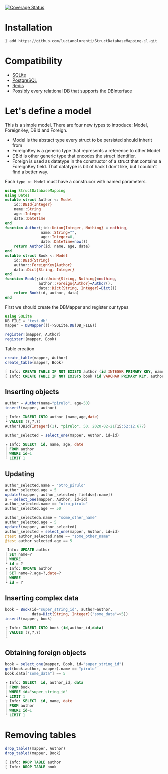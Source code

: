 [![Coverage Status](https://coveralls.io/repos/github/lucianolorenti/StructDatabaseMapper/badge.svg?branch=master)](https://coveralls.io/github/lucianolorenti/StructDatabaseMapper?branch=master)
# Installation
```julia
] add https://github.com/lucianolorenti/StructDatabaseMapping.jl.git
```

# Compatibility
* [SQLite](https://github.com/JuliaDatabases/SQLite.jl)
* [PostgreSQL](https://github.com/invenia/LibPQ.jl)
* [Redis](https://github.com/JuliaDatabases/Redis.jl)
* Possibly every relational DB that supports the DBInterface

# Let's define a model
This is a simple model. There are four new types to introduce: Model, ForeignKey, DBId and Foreign.
* Model is the abstact type every struct to be persisted should inherit from
* ForeignKey is a generic type that represents a reference to other Model
* DBId is other generic type that encodes the struct identifier.
* Foreign is used as datatype in the constructor of a struct that contains a ForeignKey field. That datatype is bit of hack I don't like, but I couldn't find a  better way.

Each `type <: Model` must have a construcor with named parameters.
```julia
using StructDatabaseMapping
using Dates
mutable struct Author <: Model
    id::DBId{Integer}
    name::String
    age::Integer
    date::DateTime
end
function Author(;id::Union{Integer, Nothing} = nothing,
                name::String="",
                age::Integer=0,
                date::DateTime=now())
    return Author(id, name, age, date)
end
mutable struct Book <: Model
    id::DBId{String}
    author::ForeignKey{Author}
    data::Dict{String, Integer}
end
function Book(;id::Union{String, Nothing}=nothing,
               author::Foreign{Author}=Author(),
               data::Dict{String, Integer}=Dict())
    return Book(id, author, data)
end
```

First we should create the DBMapper and register our types

```julia
using SQLite
DB_FILE = "test.db"
mapper = DBMapper(()->SQLite.DB(DB_FILE))

register!(mapper, Author)
register!(mapper, Book)
```

Table creation
```julia
create_table(mapper, Author)
create_table(mapper, Book)
``` 
```sql
[ Info: CREATE TABLE IF NOT EXISTS author (id INTEGER PRIMARY KEY, name VARCHAR NOT NULL, age INTEGER NOT NULL, date DATETIME NOT NULL)
[ Info: CREATE TABLE IF NOT EXISTS book (id VARCHAR PRIMARY KEY, author_id INTEGER NOT NULL, data JSON NOT NULL, FOREIGN KEY(author_id) REFERENCES author(id))
```
## Inserting objects
```julia
author = Author(name="pirulo", age=50)
insert!(mapper, author)
```
```sql
┌ Info: INSERT INTO author (name,age,date)
└ VALUES (?,?,?)
Author(DBId{Integer}(1), "pirulo", 50, 2020-02-21T15:52:12.677)
```


```julia
author_selected = select_one(mapper, Author, id=id)
```
```sql
┌ Info: SELECT  id, name, age, date
│ FROM author
│ WHERE id=1
└ LIMIT 1
```

## Updating
```julia
author_selected.name = "otro_pirulo"
author_selected.age = 5
update!(mapper, author_selected; fields=[:name])
a = select_one(mapper, Author, id=id)
author_selected.name == "otro_pirulo"
author_selected.age == 50

author_selecteda.name = "some_other_name"
author_selected.age = 5
update!(mapper, author_selected)
author_selected = select_one(mapper, Author, id=id)
@test author_selected.name == "some_other_name"
@test author_selected.age == 5
```
```sql
 Info: UPDATE author
│ SET name=?
│ WHERE 
└ id = ?
┌ Info: UPDATE author
│ SET name=?,age=?,date=?
│ WHERE 
└ id = ?
```


## Inserting complex data
```julia
book = Book(id="super_string_id", author=author, 
            data=Dict{String, Integer}("some_data"=>5))
insert!(mapper, book)
```
```sql
┌ Info: INSERT INTO book (id,author_id,data)
│ VALUES (?,?,?)
└     
```

## Obtaining foreign objects
```julia
book = select_one(mapper, Book, id="super_string_id")
get(book.author, mapper).name == "pirulo"
book.data["some_data"] == 5
```
```sql
┌ Info: SELECT  id, author_id, data
│ FROM book
│ WHERE id="super_string_id"
└ LIMIT 1
┌ Info: SELECT  id, name, date
│ FROM author
│ WHERE id=1
└ LIMIT 1
```

# Removing tables
```julia
drop_table!(mapper, Author)
drop_table!(mapper, Book)
```
```sql
[ Info: DROP TABLE author
[ Info: DROP TABLE book
```
   